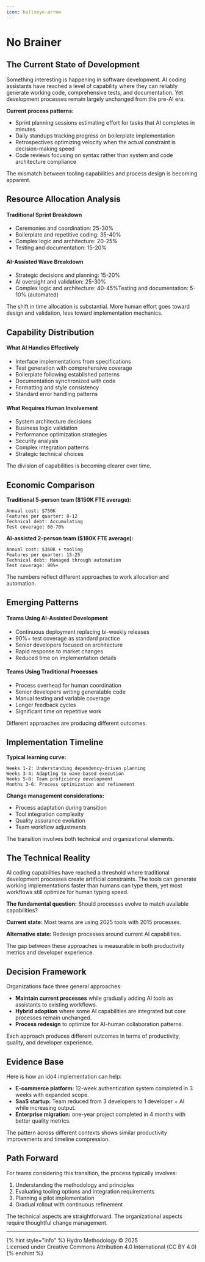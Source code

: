 ```yaml
---
icon: bullseye-arrow
---
```


# No Brainer

## The Current State of Development

Something interesting is happening in software development. AI coding assistants have reached a level of capability where they can reliably generate working code, comprehensive tests, and documentation. Yet development processes remain largely unchanged from the pre-AI era.

**Current process patterns:**

* Sprint planning sessions estimating effort for tasks that AI completes in minutes
* Daily standups tracking progress on boilerplate implementation
* Retrospectives optimizing velocity when the actual constraint is decision-making speed
* Code reviews focusing on syntax rather than system and code architecture compliance

The mismatch between tooling capabilities and process design is becoming apparent.

## Resource Allocation Analysis

#### Traditional Sprint Breakdown

* Ceremonies and coordination: 25-30%
* Boilerplate and repetitive coding: 35-40%
* Complex logic and architecture: 20-25%
* Testing and documentation: 15-20%

#### AI-Assisted Wave Breakdown

* Strategic decisions and planning: 15-20%
* AI oversight and validation: 25-30%
* Complex logic and architecture: 40-45%Testing and documentation: 5-10% (automated)

The shift in time allocation is substantial. More human effort goes toward design and validation, less toward implementation mechanics.

## Capability Distribution

#### What AI Handles Effectively

* Interface implementations from specifications
* Test generation with comprehensive coverage
* Boilerplate following established patterns
* Documentation synchronized with code
* Formatting and style consistency
* Standard error handling patterns

#### What Requires Human Involvement

* System architecture decisions
* Business logic validation
* Performance optimization strategies
* Security analysis
* Complex integration patterns
* Strategic technical choices

The division of capabilities is becoming clearer over time.

## Economic Comparison

**Traditional 5-person team ($150K FTE average):**

```
Annual cost: $750K
Features per quarter: 8-12
Technical debt: Accumulating
Test coverage: 60-70%
```

**AI-assisted 2-person team ($180K FTE average):**

```
Annual cost: $360K + tooling
Features per quarter: 15-25
Technical debt: Managed through automation
Test coverage: 90%+
```

The numbers reflect different approaches to work allocation and automation.

## Emerging Patterns

#### Teams Using AI-Assisted Development

* Continuous deployment replacing bi-weekly releases
* 90%+ test coverage as standard practice
* Senior developers focused on architecture
* Rapid response to market changes
* Reduced time on implementation details

#### Teams Using Traditional Processes

* Process overhead for human coordination
* Senior developers writing generatable code
* Manual testing and variable coverage
* Longer feedback cycles
* Significant time on repetitive work

Different approaches are producing different outcomes.

## Implementation Timeline

**Typical learning curve:**

```
Weeks 1-2: Understanding dependency-driven planning
Weeks 3-4: Adapting to wave-based execution
Weeks 5-8: Team proficiency development
Months 3-6: Process optimization and refinement
```

**Change management considerations:**

* Process adaptation during transition
* Tool integration complexity
* Quality assurance evolution
* Team workflow adjustments

The transition involves both technical and organizational elements.

## The Technical Reality

AI coding capabilities have reached a threshold where traditional development processes create artificial constraints. The tools can generate working implementations faster than humans can type them, yet most workflows still optimize for human typing speed.

**The fundamental question:** Should processes evolve to match available capabilities?

**Current state:** Most teams are using 2025 tools with 2015 processes.

**Alternative state:** Redesign processes around current AI capabilities.

The gap between these approaches is measurable in both productivity metrics and developer experience.

## Decision Framework

Organizations face three general approaches:

* **Maintain current processes** while gradually adding AI tools as assistants to existing workflows.
* **Hybrid adoption** where some AI capabilities are integrated but core processes remain unchanged.
* **Process redesign** to optimize for AI-human collaboration patterns.

Each approach produces different outcomes in terms of productivity, quality, and developer experience.

## Evidence Base

Here is how an ido4 implementation can help:

* **E-commerce platform:** 12-week authentication system completed in 3 weeks with expanded scope.
* **SaaS startup:** Team reduced from 3 developers to 1 developer + AI while increasing output.
* **Enterprise migration:** one-year project completed in 4 months with better quality metrics.

The pattern across different contexts shows similar productivity improvements and timeline compression.

## Path Forward

For teams considering this transition, the process typically involves:

1. Understanding the methodology and principles
2. Evaluating tooling options and integration requirements
3. Planning a pilot implementation
4. Gradual rollout with continuous refinement

The technical aspects are straightforward. The organizational aspects require thoughtful change management.

***

{% hint style="info" %}
Hydro Methodology © 2025 \
Licensed under Creative Commons Attribution 4.0 International (CC BY 4.0)
{% endhint %}
